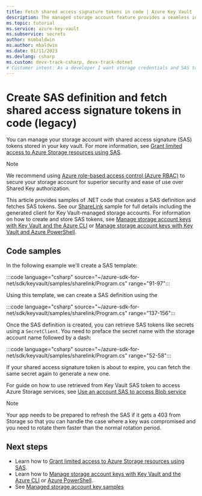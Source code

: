 ```yaml
---
title: Fetch shared access signature tokens in code | Azure Key Vault
description: The managed storage account feature provides a seamless integration between Azure Key Vault and an Azure storage account. This sample uses the Azure SDK for .NET to manage SAS tokens.
ms.topic: tutorial
ms.service: azure-key-vault
ms.subservice: secrets
author: msmbaldwin
ms.author: mbaldwin
ms.date: 01/11/2023
ms.devlang: csharp
ms.custom: devx-track-csharp, devx-track-dotnet
# Customer intent: As a developer I want storage credentials and SAS tokens to be managed securely by Azure Key Vault.
---
```

# Create SAS definition and fetch shared access signature tokens in code (legacy)

You can manage your storage account with shared access signature (SAS) tokens stored in your key vault. For more information, see [Grant limited access to Azure Storage resources using SAS](../../storage/common/storage-sas-overview.md).

> [!NOTE]
> We recommend using [Azure role-based access control (Azure RBAC)](../../storage/blobs/authorize-access-azure-active-directory.md) to secure your storage account for superior security and ease of use over Shared Key authorization.

This article provides samples of .NET code that creates a SAS definition and fetches SAS tokens. See our [ShareLink](/samples/azure/azure-sdk-for-net/share-link/) sample for full details including the generated client for Key Vault-managed storage accounts. For information on how to create and store SAS tokens, see [Manage storage account keys with Key Vault and the Azure CLI](overview-storage-keys.md) or [Manage storage account keys with Key Vault and Azure PowerShell](overview-storage-keys-powershell.md).

## Code samples

In the following example we'll create a SAS template:

:::code language="csharp" source="~/azure-sdk-for-net/sdk/keyvault/samples/sharelink/Program.cs" range="91-97":::

Using this template, we can create a SAS definition using the 

:::code language="csharp" source="~/azure-sdk-for-net/sdk/keyvault/samples/sharelink/Program.cs" range="137-156":::

Once the SAS definition is created, you can retrieve SAS tokens like secrets using a `SecretClient`. You need to preface the secret name with the storage account name followed by a dash:

:::code language="csharp" source="~/azure-sdk-for-net/sdk/keyvault/samples/sharelink/Program.cs" range="52-58":::

If your shared access signature token is about to expire, you can fetch the same secret again to generate a new one.

For guide on how to use retrieved from Key Vault SAS token to access Azure Storage services, see [Use an account SAS to access Blob service](../../storage/common/storage-account-sas-create-dotnet.md#use-an-account-sas-from-a-client)

> [!NOTE]
> Your app needs to be prepared to refresh the SAS if it gets a 403 from Storage so that you can handle the case where a key was compromised and you need to rotate them faster than the normal rotation period. 

## Next steps
- Learn how to [Grant limited access to Azure Storage resources using SAS](../../storage/common/storage-sas-overview.md).
- Learn how to [Manage storage account keys with Key Vault and the Azure CLI](overview-storage-keys.md) or [Azure PowerShell](overview-storage-keys-powershell.md).
- See [Managed storage account key samples](https://github.com/Azure-Samples?utf8=%E2%9C%93&q=key+vault+storage&type=&language=)

